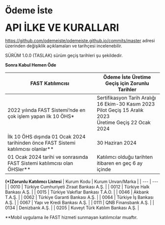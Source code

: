 #  Ödeme İste

**<font size=6>API İLKE VE KURALLARI  </font>**  


https://github.com/odemeiste/odemeiste.github.io/commits/master adresi üzerinden değişiklik açıklamaları ve tarihçesi incelenebilir.



SÜRÜM 1.0.0 (TASLAK) sürüm geçiş tarihleri şu şekildedir.



**Sonra Kabul Hemen Öde**

| FAST Katılımcısı | Ödeme İste Üretime Geçiş için Zorunlu Tarihler |
| --- | --- |
|2022 yılında FAST Sistemi’nde en çok işlem yapan ilk 10 ÖHS* | Sertifikasyon Tarih Aralığı 16 Ekim-30 Kasım 2023<br>Pilot Geçiş 15 Aralık 2023<br>Üretime Geçiş 22 Ocak 2024|
|İlk 10 ÖHS dışında 01 Ocak 2024 tarihinden önce FAST Sistemi katılımcısı olanlar**  |30 Haziran 2024|
|01 Ocak 2024 tarihi ve sonrasında FAST Sistemi katılımcısı olan ÖHSler**  |Katılımcı olduğu tarihten itibaren en geç 6 ay içinde|

**(*)Zorunlu Katılımcı Listesi**
| Kurum Kodu | Kurum Unvan/Marka |
| --- | --- |
| 0010 | Türkiye Cumhuriyeti Ziraat Bankası A.Ş. |
| 0012 | Türkiye Halk Bankası A.Ş. |
| 0015 | Türkiye Vakıflar Bankası T.A.O. |
| 0046 | Akbank T.A.Ş. |
| 0062 | Türkiye Garanti Bankası A.Ş. |
| 0064 | Türkiye İş Bankası A.Ş. |
| 0067 | Yapı ve Kredi Bankası A.Ş. |
| 0111 | QNB Finansbank A.Ş. |
| 0134 | Denizbank A.Ş. |
| 0205 | Kuveyt Türk Katılım Bankası A.Ş. |

**Mobil uygulama ile FAST hizmeti sunmayan katılımcılar muaftır.


